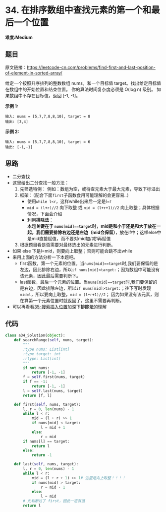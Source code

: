 # 34. 在排序数组中查找元素的第一个和最后一个位置
**难度:Medium**
## 题目
原文链接：https://leetcode-cn.com/problems/find-first-and-last-position-of-element-in-sorted-array/

给定一个按照升序排列的整数数组 nums，和一个目标值 target。找出给定目标值在数组中的开始位置和结束位置。 
你的算法时间复杂度必须是 O(log n) 级别。 
如果数组中不存在目标值，返回 [-1, -1]。

**示例 1:**
```
输入: nums = [5,7,7,8,8,10], target = 8
输出: [3,4]
```
**示例 2:**
```
输入: nums = [5,7,7,8,8,10], target = 6
输出: [-1,-1]
```
## 思路
* 二分查找
* 这里给出二分查找一般方法：
  1. 先筛选特例：
    例如：数组为空，或待查元素大于最大元素，导致下标溢出
  2. 框架：（配合下面`first`子函数食用可能理解的会更容易..）
      * 使用`while l<r`，这样while出来后一定是l=r
      * `mid = (l+r)//2` 向下取整 或  `mid = (l+r+1)//2` 向上取整；具体根据情况，下面会介绍
      * 利用**排除法**：  
        本题**关键在于 `nums[mid]==target`时，mid是和小于还是和大于放在一起，我们需要排除右边还是左边（mid会保留）**，放在if中；这样else中是mid直接赋值，而不要对mid加/减1再赋值
  3. 根据题目看是否需要对最终选出的元素进行判断。
* 如果 else 下是l=mid，则要向上取整；否则可能会跳不出while
* 来用上面的方法分析一下本题吧。
  * first函数，第一个元素的位置。当`nums[mid]==target`时,我们要保留的是左边，因此排除右边，所以`if nums[mid]<target:`；因为数组中可能没有该元素，因此最后需要判断下。
  * last函数，最后一个元素的位置。当`nums[mid]==target`时,我们要保留的是右边，因此排除左边，所以`if nums[mid]>target:`；往下写时发现`mid=l`，所以要向上取整，`mid = (l+r+1)//2`；
  因为如果没有该元素，则在算第一个元素位置时就返回了，这里不需要再判断。
* 可以再看看[35-搜索插入位置](https://github.com/czzbb/leetcode-python/blob/master/code/0035-%E6%90%9C%E7%B4%A2%E6%8F%92%E5%85%A5%E4%BD%8D%E7%BD%AE.md)加深下**排除法**的理解
## 代码
```python
class a34_Solution(object):
    def searchRange(self, nums, target):
        """
        :type nums: List[int]
        :type target: int
        :rtype: List[int]
        """
        if not nums:
            return [-1, -1]
        f = self.first(nums, target)
        if f == -1:
            return [-1, -1]
        l = self.last(nums, target)
        return [f, l]

    def first(self, nums, target):
        l, r = 0, len(nums) - 1
        while l < r:
            mid = (l + r) >> 1
            if nums[mid] < target:
                l = mid + 1
            else:
                r = mid
        if nums[l] == target:
            return l
        else:
            return -1

    def last(self, nums, target):
        l, r = 0, len(nums) - 1
        while l < r:
            mid = (l + r + 1) >> 1# 这里是向上取整！！！！
            if nums[mid] > target:
                r = mid - 1
            else:
                l = mid
        # 先判断过了 first，因此一定有值
        return l
```
